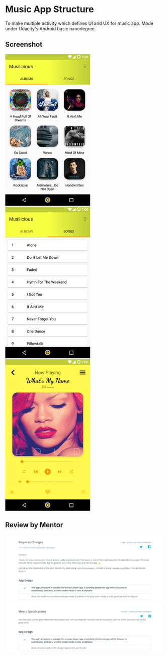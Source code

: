 # Music App Structure
To make multiple activity which defines UI and UX for music app. Made under Udacity's Android basic nanodegree.
## Screenshot
<img src="https://github.com/ankurg22/music-app-structure/blob/master/screenshot/Screenshot_1.png" height="480" width="270" alt="Screenshot 1 of Music structure app"> <img src="https://github.com/ankurg22/music-app-structure/blob/master/screenshot/Screenshot_2.png" height="480" width="270" alt="Screenshot 2 of Music structure app"> <img src="https://github.com/ankurg22/music-app-structure/blob/master/screenshot/Screenshot_3.png" height="480" width="270" alt="Screenshot 3 of Music structure app">
## Review by Mentor
<img src="https://github.com/ankurg22/music-app-structure/blob/master/screenshot/review1.png" alt="Review 1 on Music structure app by Udacity">
<img src="https://github.com/ankurg22/music-app-structure/blob/master/screenshot/review2.png" alt="Review 2 on Music structure app by Udacity">
